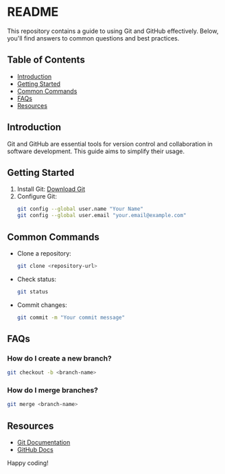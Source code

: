 # README

This repository contains a guide to using Git and GitHub effectively. Below, you'll find answers to common questions and best practices.

## Table of Contents
- [Introduction](#introduction)
- [Getting Started](#getting-started)
- [Common Commands](#common-commands)
- [FAQs](#faqs)
- [Resources](#resources)

## Introduction
Git and GitHub are essential tools for version control and collaboration in software development. This guide aims to simplify their usage.

## Getting Started
1. Install Git: [Download Git](https://git-scm.com/)
2. Configure Git:
    ```bash
    git config --global user.name "Your Name"
    git config --global user.email "your.email@example.com"
    ```

## Common Commands
- Clone a repository:
  ```bash
  git clone <repository-url>
  ```
- Check status:
  ```bash
  git status
  ```
- Commit changes:
  ```bash
  git commit -m "Your commit message"
  ```

## FAQs
### How do I create a new branch?
```bash
git checkout -b <branch-name>
```

### How do I merge branches?
```bash
git merge <branch-name>
```

## Resources
- [Git Documentation](https://git-scm.com/doc)
- [GitHub Docs](https://docs.github.com/)

Happy coding!